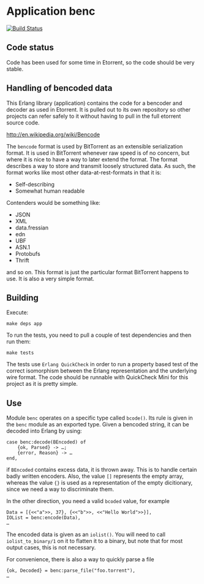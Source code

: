# Application benc

[![Build Status](https://travis-ci.org/jlouis/benc.png?branch=master)](https://travis-ci.org/jlouis/benc)

## Code status

Code has been used for some time in Etorrent, so the code should be very stable.

## Handling of bencoded data

This Erlang library (application) contains the code for a bencoder and decoder as used in Etorrent. It is pulled out to its own repository so other projects can refer safely to it without having to pull in the full etorrent source code.

http://en.wikipedia.org/wiki/Bencode

The `bencode` format is used by BitTorrent as an extensible serialization format. It is used in BitTorrent whenever raw speed is of no concern, but where it is nice to have a way to later extend the format. The format describes a way to store and transmit loosely structured data. As such, the format works like most other data-at-rest-formats in that it is:

* Self-describing
* Somewhat human readable

Contenders would be something like:

* JSON
* XML
* data.fressian
* edn
* UBF
* ASN.1
* Protobufs
* Thrift

and so on. This format is just the particular format BitTorrent happens to use. It is also a very simple format.

## Building

Execute:

	make deps app
	
To run the tests, you need to pull a couple of test dependencies and then run them:

	make tests
	
The tests use `Erlang QuickCheck` in order to run a property based test of the correct isomorphism between the Erlang representation and the underlying wire format. The code should be runnable with QuickCheck Mini for this project as it is pretty simple.

## Use

Module `benc` operates on a specific type called `bcode()`. Its rule is given in the `benc` module as an exported type. Given a bencoded string, it can be decoded into Erlang by using:

	case benc:decode(BEncoded) of
	    {ok, Parsed} -> …;
	    {error, Reason} -> …
	end,
	
if `BEncoded` contains excess data, it is thrown away. This is to handle certain badly written encoders. Also, the value `[]` represents the empty array, whereas the value `{}` is used as a representation of the empty dicitionary, since we need a way to discriminate them.

In the other direction, you need a valid `bcoded` value, for example

	Data = [{<<"a">>, 37}, {<<"b">>, <<"Hello World">>}],
	IOList = benc:encode(Data),
	…
	
The encoded data is given as an `iolist()`. You will need to call `iolist_to_binary/1` on it to flatten it to a binary, but note that for most output cases, this is not necessary.

For convenience, there is also a way to quickly parse a file

	{ok, Decoded} = benc:parse_file("foo.torrent"),
	…

